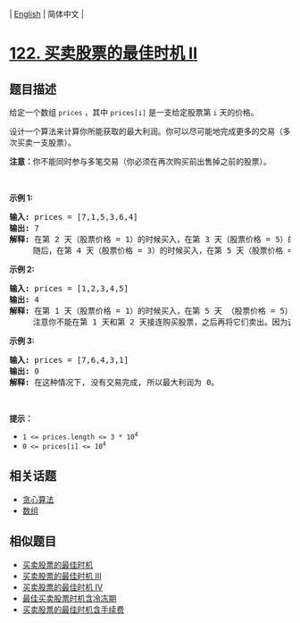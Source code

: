 
| [English](README_EN.md) | 简体中文 |

# [122. 买卖股票的最佳时机 II](https://leetcode-cn.com/problems/best-time-to-buy-and-sell-stock-ii/)

## 题目描述

<p>给定一个数组 <code>prices</code> ，其中 <code>prices[i]</code> 是一支给定股票第 <code>i</code> 天的价格。</p>

<p>设计一个算法来计算你所能获取的最大利润。你可以尽可能地完成更多的交易（多次买卖一支股票）。</p>

<p><strong>注意：</strong>你不能同时参与多笔交易（你必须在再次购买前出售掉之前的股票）。</p>

<p> </p>

<p><strong>示例 1:</strong></p>

<pre>
<strong>输入:</strong> prices = [7,1,5,3,6,4]
<strong>输出:</strong> 7
<strong>解释:</strong> 在第 2 天（股票价格 = 1）的时候买入，在第 3 天（股票价格 = 5）的时候卖出, 这笔交易所能获得利润 = 5-1 = 4 。
     随后，在第 4 天（股票价格 = 3）的时候买入，在第 5 天（股票价格 = 6）的时候卖出, 这笔交易所能获得利润 = 6-3 = 3 。
</pre>

<p><strong>示例 2:</strong></p>

<pre>
<strong>输入:</strong> prices = [1,2,3,4,5]
<strong>输出:</strong> 4
<strong>解释:</strong> 在第 1 天（股票价格 = 1）的时候买入，在第 5 天 （股票价格 = 5）的时候卖出, 这笔交易所能获得利润 = 5-1 = 4 。
     注意你不能在第 1 天和第 2 天接连购买股票，之后再将它们卖出。因为这样属于同时参与了多笔交易，你必须在再次购买前出售掉之前的股票。
</pre>

<p><strong>示例 3:</strong></p>

<pre>
<strong>输入:</strong> prices = [7,6,4,3,1]
<strong>输出:</strong> 0
<strong>解释:</strong> 在这种情况下, 没有交易完成, 所以最大利润为 0。</pre>

<p> </p>

<p><strong>提示：</strong></p>

<ul>
	<li><code>1 <= prices.length <= 3 * 10<sup>4</sup></code></li>
	<li><code>0 <= prices[i] <= 10<sup>4</sup></code></li>
</ul>


## 相关话题

- [贪心算法](https://leetcode-cn.com/tag/greedy)
- [数组](https://leetcode-cn.com/tag/array)

## 相似题目

- [买卖股票的最佳时机](../best-time-to-buy-and-sell-stock/README.md)
- [买卖股票的最佳时机 III](../best-time-to-buy-and-sell-stock-iii/README.md)
- [买卖股票的最佳时机 IV](../best-time-to-buy-and-sell-stock-iv/README.md)
- [最佳买卖股票时机含冷冻期](../best-time-to-buy-and-sell-stock-with-cooldown/README.md)
- [买卖股票的最佳时机含手续费](../best-time-to-buy-and-sell-stock-with-transaction-fee/README.md)
